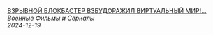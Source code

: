 <!--2024-12-19 12:00:58-->
<div class="yb">
  <a class="nodecor" href="/index.html?filmy/vzryvnoj_blokbaster_vzbudorajil_virtualnyj_mir_grandioznoe_predstavleniespecnaz_po-russki_2">
    <img class="preview" data-videoid="n9VBTzBJSfM" src="https://i3.ytimg.com/vi/n9VBTzBJSfM/hqdefault.jpg" align="middle" alt="">
  </a>
  <div class="inlbl text">
    <a class="nodecor" href="/index.html?filmy/vzryvnoj_blokbaster_vzbudorajil_virtualnyj_mir_grandioznoe_predstavleniespecnaz_po-russki_2">ВЗРЫВНОЙ БЛОКБАСТЕР ВЗБУДОРАЖИЛ ВИРТУАЛЬНЫЙ МИР!...</a><br>
    <i class="smaller2">Военные Фильмы и Сериалы</i><br>
    <i class="smaller3">2024-12-19</i>
  </div>
</div>
